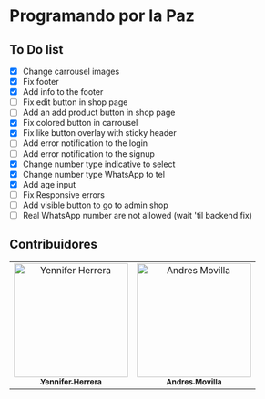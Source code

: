 # Programando por la Paz

## To Do list

- [X] Change carrousel images
- [X] Fix footer
- [X] Add info to the footer
- [ ] Fix edit button in shop page
- [ ] Add an add product button in shop page
- [x] Fix colored button in carrousel
- [X] Fix like button overlay with sticky header
- [ ] Add error notification to the login
- [ ] Add error notification to the signup
- [x] Change number type indicative to select
- [x] Change number type WhatsApp to tel
- [x] Add age input
- [ ] Fix Responsive errors
- [ ] Add visible button to go to admin shop
- [ ] Real WhatsApp number are not allowed (wait 'til backend fix)

## Contribuidores

<table>
  <tr>
    <td align="center">
      <a href="https://github.com/Yenniferh">
        <img src="https://avatars0.githubusercontent.com/u/19285706?s=460&v=4" width="200" alt="Yennifer Herrera"/>
        <br />
        <sub>
          <b>Yennifer Herrera</b>
        </sub>
      </a>
    </td>
    <td align="center">
      <a href="https://github.com/andremov">
        <img src="https://avatars3.githubusercontent.com/u/842843?s=460&v=4" width="200" alt="Andres Movilla"/>
        <br />
        <sub>
          <b>Andres Movilla</b>
        </sub>
      </a>
    </td>
   </tr>
 </table>
